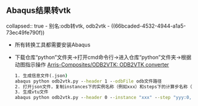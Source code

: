 ## Abaqus结果转vtk
collapsed:: true
	- 别名:odb转vtk, odb2vtk
	- ((66bcaded-4532-4944-a1a5-73ec49fe790f))
- 所有转换工具都需要安装Abaqus
- 下载仓库“python”文件夹->打开cmd命令行->进入仓库“python”文件夹->根据动图指示操作 [Arris-Composites/ODB2VTK: ODB2VTK converter](https://github.com/Arris-Composites/ODB2VTK)
  
  ``` cmd
  1. 生成信息文件(.json)
  abaqus python odb2vtk.py --header 1 --odbFile odb文件路径
  2. 打开json文件，复制instances下的实例名称（例如xxx）和steps下的计算步名称（例如yyy）
  3. 生成vtu文件
  abaqus python odb2vtk.py --header 0 --instance "xxx" --step "yyy:0,1" --odbFile odb文件路径
  ```